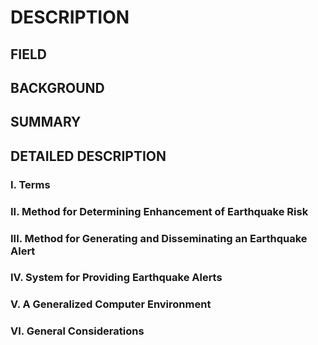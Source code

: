 # DESCRIPTION

## FIELD

## BACKGROUND

## SUMMARY

## DETAILED DESCRIPTION

### I. Terms

### II. Method for Determining Enhancement of Earthquake Risk

### III. Method for Generating and Disseminating an Earthquake Alert

### IV. System for Providing Earthquake Alerts

### V. A Generalized Computer Environment

### VI. General Considerations

